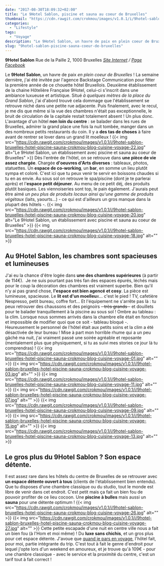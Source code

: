 ```yaml
---
date: "2017-08-30T18:09:32+02:00"
title: "Le 9Hotel Sablon, piscine et sauna au coeur de Bruxelles"
thumbnail: "https://cdn.rawgit.com/crokmou/images/v1.0.1/i/9hotel-sablon-bruxelles-hotel-piscine-sauna-crokmou-blog-cuisine-voyage-05.jpg"
categories:
  - "Lifestyle"
tags:
  - "Voyage"
description: "Le 9Hotel Sablon, un havre de paix en plein coeur de Bruxelles ! ... celui-ci s'inscrit dans une ambiance luxueuse et artistique. "
slug: "9hotel-sablon-piscine-sauna-coeur-de-bruxelles"
---
```


**9Hotel Sablon** Rue de la Paille 2, 1000 Bruxelles _[Site Internet](https://www.9-hotel-sablon-brussels.be/fr/) / [Page Facebook](https://www.facebook.com/9HOTELSABLON/)_


Le **9Hotel Sablon**, un havre de paix _en plein coeur de Bruxelles_ ! La semaine dernière, j'ai été invitée par l'agence Backstage Communication pour fêter la première année de ce chouette hôtel Bruxellois. Deuxième établissement de la chaine Hôtelière Française 9Hotel, celui-ci s'inscrit dans une ambiance luxueuse et artistique. Situé _à quelques mètres de la place du Grand Sablon_, j'ai d'abord trouvé cela dommage que l'établissement se retrouve niché dans une petite rue adjacente. Puis finalement, avec le recul, je me dis que même si la vue des chambres n'était pas exceptionnelle, le bruit de circulation de la capitale restait totalement absent ! Un plus donc. L'avantage d'un hôtel **non loin du centre** : se balader dans les rues de Bruxelles, admirer la grand place une fois la nuit tombée, manger dans un des nombreux petits restaurants du coin. Il y a **des tas de choses** à faire avant de rentrer se lover dans un grand lit moelleux ! {{< img src="https://cdn.rawgit.com/crokmou/images/v1.0.1/i/9hotel-sablon-bruxelles-hotel-piscine-sauna-crokmou-blog-cuisine-voyage-22.jpg" alt="Le 9Hotel Sablon, un établissement avec piscine et sauna au coeur de Bruxelles" >}} Dès l'entrée de l'hôtel, on se retrouve dans **une pièce de vie assez chargée**. Chargée **d'oeuvres d'Arts diverses** : tableaux, photos, statuettes. Un **espace de co-working**, un **bar**, en somme un lieu plutôt sympa et coloré. C'est ici que tu peux venir te servir en boissons chaudes si tu en as envie. Au sous sol on retrouve le spa/piscine (dont je te parlerai après) et l'**espace petit déjeuner**. Au menu de ce petit déj, des produits plutôt basiques. Les viennoiseries sont top, le pain également. J'aurais peut être aimé _un peu plus de produits locaux ainsi qu'une gamme de produits végétaux_ (laits, yaourts...) - ce qui est d'ailleurs un gros manque dans la plupart des hôtels -. {{< img src="https://cdn.rawgit.com/crokmou/images/v1.0.1/i/9hotel-sablon-bruxelles-hotel-piscine-sauna-crokmou-blog-cuisine-voyage-20.jpg" alt="Le 9Hotel Sablon, un établissement avec piscine et sauna au coeur de Bruxelles" >}} {{< img src="https://cdn.rawgit.com/crokmou/images/v1.0.1/i/9hotel-sablon-bruxelles-hotel-piscine-sauna-crokmou-blog-cuisine-voyage-18.jpg" alt="" >}}

## Au 9Hotel Sablon, les chambres sont spacieuses et lumineuses

J'ai eu la chance d'être logée dans **une des chambres supérieures** (à partir de 114€).  Je ne suis pourtant pas très fan des espaces épurés, léchés mais pour le coup la décoration des chambres est vraiment superbe. Bien qu'il n'y ai pas grand chose, **l'espace est bien agencé et cosy**. La pièce est lumineuse, spacieuse. Le **lit est d'un moelleu**x... c'est le pied ! TV, cafetière Nespresso, petit bureau, coffre fort... Et l'équipement ne s'arrête pas là : tu peux retrouver des chaussons et des peignoirs <del>- très grands -</del> et douillets pour te balader tranquillement à la piscine au sous sol ! Ombre au tableau : la clim. Lorsque nous sommes arrivés dans la chambre elle était en fonction et impossible de modifier quoi que ce soit - tableau bloqué -. Heureusement le personnel de l'hôtel était aux petits soins et la clim a été désactivée de leur bureau ! Mise à part mon horrible rhume qui a un peu gâché ma nuit, j'ai vraiment passé une soirée agréable et reposante (mentalement plus que physiquement, si tu as suivi mes stories ce jour là tu comprendras) ! {{< img src="https://cdn.rawgit.com/crokmou/images/v1.0.1/i/9hotel-sablon-bruxelles-hotel-piscine-sauna-crokmou-blog-cuisine-voyage-01.jpg" alt="" >}} {{< img src="https://cdn.rawgit.com/crokmou/images/v1.0.1/i/9hotel-sablon-bruxelles-hotel-piscine-sauna-crokmou-blog-cuisine-voyage-03.jpg" alt="" >}} {{< img src="https://cdn.rawgit.com/crokmou/images/v1.0.1/i/9hotel-sablon-bruxelles-hotel-piscine-sauna-crokmou-blog-cuisine-voyage-11.jpg" alt="" >}} {{< img src="https://cdn.rawgit.com/crokmou/images/v1.0.1/i/9hotel-sablon-bruxelles-hotel-piscine-sauna-crokmou-blog-cuisine-voyage-07.jpg" alt="" >}} {{< img src="https://cdn.rawgit.com/crokmou/images/v1.0.1/i/9hotel-sablon-bruxelles-hotel-piscine-sauna-crokmou-blog-cuisine-voyage-09.jpg" alt="" >}} {{< img src="https://cdn.rawgit.com/crokmou/images/v1.0.1/i/9hotel-sablon-bruxelles-hotel-piscine-sauna-crokmou-blog-cuisine-voyage-15.jpg" alt="" >}} {{< img src="https://cdn.rawgit.com/crokmou/images/v1.0.1/i/9hotel-sablon-bruxelles-hotel-piscine-sauna-crokmou-blog-cuisine-voyage-13.jpg" alt="" >}}

## **Le gros plus du 9Hotel Sablon ? Son espace détente.**

Il est assez rare dans les hôtels du centre de Bruxelles de se retrouver avec **un espace détente ouvert à tous** (clients de l'établissement bien entendu). Que tu disposes d'une chambre classique ou du studio, tout le monde est libre de venir dans cet endroit. C'est petit mais ça fait un bien fou de pouvoir profiter de ce lieu cocoon. Une **piscine à bulles** mais aussi un **sauna** pour une détente optimum ! {{< img src="https://cdn.rawgit.com/crokmou/images/v1.0.1/i/9hotel-sablon-bruxelles-hotel-piscine-sauna-crokmou-blog-cuisine-voyage-26.jpg" alt="" >}} {{< img src="https://cdn.rawgit.com/crokmou/images/v1.0.1/i/9hotel-sablon-bruxelles-hotel-piscine-sauna-crokmou-blog-cuisine-voyage-27.jpg" alt="" >}} Cette petite escapade d'une nuit en centre ville nous a fait un bien fou (à l'Hom et moi même) ! Du **luxe sans chichis**, et un gros plus pour cet espace détente. J'avoue que [quand je pars en voyage](https://crokmou.com/tag/voyage), l'hôtel fait, pour moi, partie intégrante du trip. C'est tout à fait le genre d'endroit pour lequel j'opte lors d'un weekend en amoureux, et je trouve qu'à 109€ - pour une chambre classique - avec le service et la proximité du centre, c'est un tarif tout à fait correct !